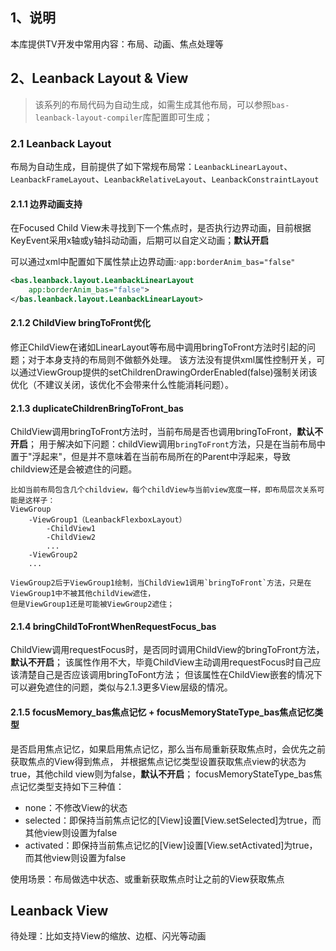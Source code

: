 ## 1、说明
本库提供TV开发中常用内容：布局、动画、焦点处理等

## 2、Leanback Layout & View
>该系列的布局代码为自动生成，如需生成其他布局，可以参照`bas-leanback-layout-compiler`库配置即可生成；

### 2.1 Leanback Layout
布局为自动生成，目前提供了如下常规布局常：`LeanbackLinearLayout`、`LeanbackFrameLayout`、`LeanbackRelativeLayout`、`LeanbackConstraintLayout`

#### 2.1.1 边界动画支持
在Focused Child View未寻找到下一个焦点时，是否执行边界动画，目前根据KeyEvent采用x轴或y轴抖动动画，后期可以自定义动画；**默认开启**

可以通过xml中配置如下属性禁止边界动画:·`app:borderAnim_bas="false"`
```xml
<bas.leanback.layout.LeanbackLinearLayout 
    app:borderAnim_bas="false">
</bas.leanback.layout.LeanbackLinearLayout>
```
  
#### 2.1.2 ChildView bringToFront优化
修正ChildView在诸如LinearLayout等布局中调用bringToFront方法时引起的问题；对于本身支持的布局则不做额外处理。
该方法没有提供xml属性控制开关，可以通过ViewGroup提供的setChildrenDrawingOrderEnabled(false)强制关闭该优化（不建议关闭，该优化不会带来什么性能消耗问题）。

#### 2.1.3 duplicateChildrenBringToFront_bas
ChildView调用bringToFront方法时，当前布局是否也调用bringToFront，**默认不开启**；
用于解决如下问题：childView调用`bringToFront`方法，只是在当前布局中置于"浮起来"，但是并不意味着在当前布局所在的Parent中浮起来，导致childview还是会被遮住的问题。
```
比如当前布局包含几个childview，每个childView与当前view宽度一样，即布局层次关系可能是这样子：
ViewGroup
    -ViewGroup1（LeanbackFlexboxLayout）
        -ChildView1       
        -ChildView2      
        ...       
    -ViewGroup2  
    ...

ViewGroup2后于ViewGroup1绘制，当ChildView1调用`bringToFront`方法，只是在ViewGroup1中不被其他childView遮住，
但是ViewGroup1还是可能被ViewGroup2遮住；

```

#### 2.1.4 bringChildToFrontWhenRequestFocus_bas
ChildView调用requestFocus时，是否同时调用ChildView的bringToFront方法，**默认不开启**；
该属性作用不大，毕竟ChildView主动调用requestFocus时自己应该清楚自己是否应该调用bringToFont方法；
但该属性在ChildView嵌套的情况下可以避免遮住的问题，类似与2.1.3更多View层级的情况。

#### 2.1.5 focusMemory_bas焦点记忆 + focusMemoryStateType_bas焦点记忆类型
是否启用焦点记忆，如果启用焦点记忆，那么当布局重新获取焦点时，会优先之前获取焦点的View得到焦点，
并根据焦点记忆类型设置获取焦点view的状态为true，其他child view则为false，**默认不开启**；
focusMemoryStateType_bas焦点记忆类型支持如下三种值：
- none：不修改View的状态
- selected：即保持当前焦点记忆的[View]设置[View.setSelected]为true，而其他view则设置为false
- activated：即保持当前焦点记忆的[View]设置[View.setActivated]为true，而其他view则设置为false

使用场景：布局做选中状态、或重新获取焦点时让之前的View获取焦点


## Leanback View
待处理：比如支持View的缩放、边框、闪光等动画

